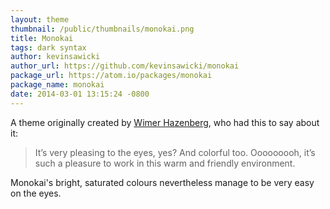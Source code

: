 ```yaml
---
layout: theme
thumbnail: /public/thumbnails/monokai.png
title: Monokai
tags: dark syntax
author: kevinsawicki
author_url: https://github.com/kevinsawicki/monokai
package_url: https://atom.io/packages/monokai
package_name: monokai
date: 2014-03-01 13:15:24 -0800
---
```


A theme originally created by [Wimer Hazenberg](http://www.monokai.nl/blog/2006/07/15/textmate-color-theme/), who had this to say about it:

> It’s very pleasing to the eyes, yes? And colorful too. Ooooooooh, it’s such a pleasure to work in this warm and friendly environment.

Monokai's bright, saturated colours nevertheless manage to be very easy on the eyes.
